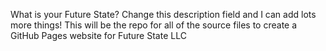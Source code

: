 What is your Future State?
Change this description field and I can add lots more things!
This will be the repo for all of the source files to create a GitHub Pages website for Future State LLC

